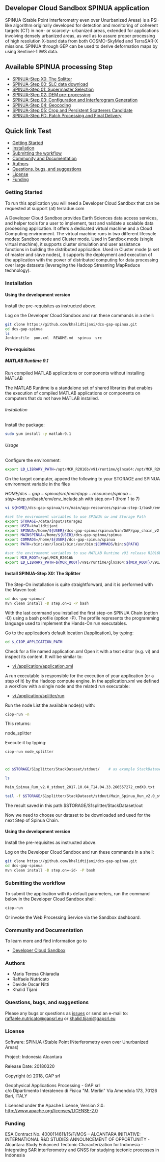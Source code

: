 ## Developer Cloud Sandbox SPINUA application  

SPINUA (Stable Point Interferometry even over Unurbanized Areas) is a PSI-like algorithm originally developed for detection and monitoring of coherent targets (CT) in non- or scarcely- urbanized areas, extended for applications involving densely urbanized areas, as well as to assure proper processing of high resolution X-band data from both COSMO-SkyMed and TerraSAR-X missions. SPINUA through GEP can be used to derive deformation maps by using Sentinel-1 IWS data.

Available SPINUA processing Step
--------------------------------

* [SPINUA-Step X0: The Splitter](src/main/app-resources/spinua-step-1/)
* [SPINUA-Step 00: SLC data download](src/main/app-resources/spinua-step-2)
* [SPINUA-Step 01: Supermaster Selection](src/main/app-resources/spinua-step-3)
* [SPINUA-Step 02: DEM pre-processing](src/main/app-resources/spinua-step-4)
* [SPINUA-Step 03: Configuration and Interferogram Generation](src/main/app-resources/spinua-step-5)
* [SPINUA-Step 04: Geocoding](src/main/app-resources/spinua-step-6)
* [SPINUA-Step 05: Crop and Persistent Scatterers Candidate](src/main/app-resources/spinua-step-7)
* [SPINUA-Step FD: Patch Processing and Final Delivery](src/main/app-resources/spinua-step-8)




## Quick link  Test
 
* [Getting Started](#getting-started)
* [Installation](#installation)
* [Submitting the workflow](#submit)
* [Community and Documentation](#community)
* [Authors](#authors)
* [Questions, bugs, and suggestions](#questions)
* [License](#license)
* [Funding](#funding)

### <a name="getting-started"></a>Getting Started 

To run this application you will need a Developer Cloud Sandbox that can be requested at support (at) terradue.com

A Developer Cloud Sandbox provides Earth Sciences data access services, and helper tools for a user to implement, test and validate a scalable data processing application. It offers a dedicated virtual machine and a Cloud Computing environment.
The virtual machine runs in two different lifecycle modes: Sandbox mode and Cluster mode. 
Used in Sandbox mode (single virtual machine), it supports cluster simulation and user assistance functions in building the distributed application.
Used in Cluster mode (a set of master and slave nodes), it supports the deployment and execution of the application with the power of distributed computing for data processing over large datasets (leveraging the Hadoop Streaming MapReduce technology). 

### <a name="installation"></a>Installation

#### Using the development version

Install the pre-requisites as instructed above.

Log on the Developer Cloud Sandbox and run these commands in a shell:

```bash
git clone https://github.com/khalidtijani/dcs-gap-spinua.git
cd dcs-gap-spinua
ls 
Jenkinsfile  pom.xml  README.md  spinua  src
```

#### Pre-requisites


##### MATLAB Runtime 9.1

Run compiled MATLAB applications or components without installing MATLAB

The MATLAB Runtime is a standalone set of shared libraries that enables the execution of compiled MATLAB applications or components on computers that do not have MATLAB installed.


###### Installation

Install the package:
```bash
sudo yum install -y matlab-9.1
```
###### Usage
Configure the environment:  
```bash
export LD_LIBRARY_PATH=/opt/MCR_R2016b/v91/runtime/glnxa64:/opt/MCR_R2016b/v91/bin/glnxa64:/opt/MCR_R2016b/v91/sys/os/glnxa64:${LD_LIBRARY_PATH}
```

On the target computer, append the following to your STORAGE and SPINUA environment variable in the files

$HOME/dcs-gap-spinua/src/main/app-resources/spinua-step-$step.on/bash/env/env_include.sh  with step.on=1 (from 1 to 7) 

```bash
vi ${HOME}/dcs-gap-spinua/src/main/app-resources/spinua-step-1/bash/env/env_include.sh 
```

```bash
#set the environment variables to use SPINUA sw and Storage Path  
export STORAGE=/data/input/storage2
export USER=khalidtijani
export SPINUA=/home/${USER}/dcs-gap-spinua/spinua/bin/GAP/gap_chain_v2.0
export MAINSPINUA=/home/${USER}/dcs-gap-spinua/spinua
export COMMADS=/home/${USER}/dcs-gap-spinua/spinua
export PATH=/bin:/usr/local/bin:/usr/bin:$COMMADS/bin:${PATH}

#set the environment variables to use MATLAB Runtime v91 release R2016b
export MCR_ROOT=/opt/MCR_R2016b
export LD_LIBRARY_PATH=${MCR_ROOT}/v91/runtime/glnxa64:${MCR_ROOT}/v91/bin/glnxa64:${MCR_ROOT}/v91/sys/os/glnxa64:${LD_LIBRARY_PATH}
```

#### Install SPINUA-Step X0: The Splitter
The Step-On installation is quite straightforward, and it is performed with the Maven tool:
```bash
cd dcs-gap-spinua/
mvn clean install -D step.on=1 -P bash
```

With the last command you installed the first step-on SPINUA Chain (option -D) using a bash profile (option -P). The profile represents the programming language used to implement the Hands-On run executables.


Go to the application’s default location (/application), by typing:
```bash
cd $_CIOP_APPLICATION_PATH
```
Check for a file named application.xml
Open it with a text editor (e.g. vi) and inspect its content. It will be similar to:

* [vi /application/application.xml](src/main/app-resources/spinua-step-1/application.xml)

A run executable is responsible for the execution of your application (or a step of it) by the Hadoop compute engine. In the application.xml we defined a workflow with a single node and the related run executable:

* [vi /application/splitter/run](src/main/app-resources/spinua-step-1/bash/splitter/run)


Run the node
List the available node(s) with:

```bash
ciop-run -n
```
This returns:

node_splitter

Execute it by typing:

```bash
ciop-run node_splitter
```

```bash


cd $STORAGE/S1splitter/StackDataset/stdout/    # as example StackDataset is the string that you choose as S1splitter outputfolder in application.xml  <parameter id="splitterout">StackDataset</parameter>

ls 

Main_Spinua_Run_v2.0_stdout_2017.10.04_T14.04.33.266557272_cmdX0.txt

tail -f $STORAGE/S1splitter/StackDataset/stdout/Main_Spinua_Run_v2.0_stdout_2017.10.04_T14.04.33.266557272_cmdX0.txt
```

The result saved in this path $STORAGE/S1splitter/StackDataset/out 

Now we need to choose our dataset to be downloaded and used for the next Step of Spinua Chain.



#### Using the development version

Install the pre-requisites as instructed above.

Log on the Developer Cloud Sandbox and run these commands in a shell:

```bash
git clone https://github.com/khalidtijani/dcs-gap-spinua.git
cd dcs-gap-spinua
mvn clean install -D step.on=-id- -P bash
```

### <a name="submit"></a>Submitting the workflow

To submit the application with its default parameters, run the command below in the Developer Cloud Sandbox shell:

```bash
ciop-run
```
Or invoke the Web Processing Service via the Sandbox dashboard.

### <a name="community"></a>Community and Documentation

To learn more and find information go to 

* [Developer Cloud Sandbox](http://docs.terradue.com/developer-sandbox/)  

### <a name="authors"></a>Authors

* Maria Teresa Chiaradia
* Raffaele Nutricato
* Davide Oscar Nitti
* Khalid Tijani

### <a name="questions"></a>Questions, bugs, and suggestions

Please any bugs or questions as [issues](<https://github.com/khalidtijani/dcs-gap-spinua/issues>) or send an e-mail to:
raffaele.nutricato@gapsrl.eu or khalid.tijani@gapsrl.eu

### <a name="license"></a>License

Software: SPINUA (Stable Point INterferometry even over Unurbanized Areas)

Project: Indonesia Alcantara      

Release Date: 20180320                   

Copyright (c) 2018, GAP srl  

Geophysical Applications Processing - GAP srl       
c/o Dipartimento Interateneo di Fisica "M. Merlin"
Via Amendola 173, 70126 Bari, ITALY
                     

Licensed under the Apache License, Version 2.0: http://www.apache.org/licenses/LICENSE-2.0

### <a name="funding"></a>Funding

ESA Contract No. 4000114611/15/F/MOS – ALCANTARA INITIATIVE: INTERNATIONAL R&D STUDIES ANNOUNCEMENT OF OPPORTUNITY - Alcantara Study Enhanced Tectonic Characterization for Indonesia - Integrating SAR interferometry and GNSS for studying tectonic processes in Indonesia
